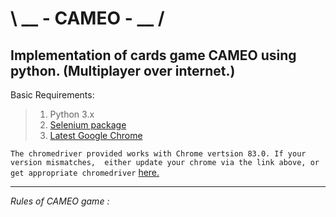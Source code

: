 # \ __ - CAMEO - __ /
Implementation of cards game CAMEO using python. (Multiplayer over internet.)
--
Basic Requirements:
> 1) Python 3.x
> 2) [Selenium package](https://pypi.org/project/selenium/)
> 3) [Latest Google Chrome](https://www.google.com/chrome/)

`The chromedriver provided works with Chrome vertsion 83.0. If your version mismatches, 
either update your chrome via the link above, or get appropriate chromedriver` [here.](https://chromedriver.chromium.org/)
***
*Rules of CAMEO game :*

